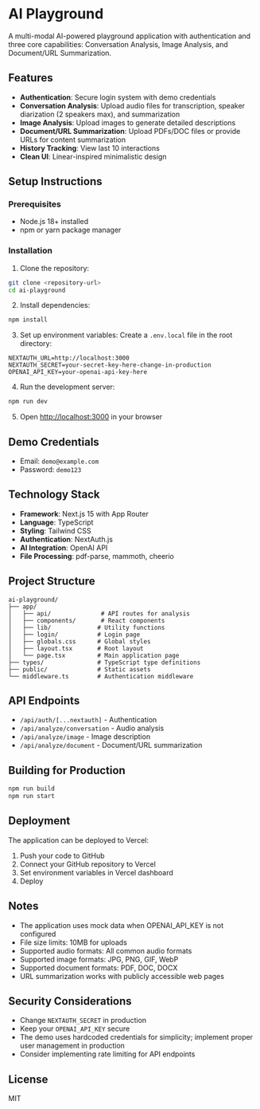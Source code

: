 # AI Playground

A multi-modal AI-powered playground application with authentication and three core capabilities: Conversation Analysis, Image Analysis, and Document/URL Summarization.

## Features

- **Authentication**: Secure login system with demo credentials
- **Conversation Analysis**: Upload audio files for transcription, speaker diarization (2 speakers max), and summarization
- **Image Analysis**: Upload images to generate detailed descriptions
- **Document/URL Summarization**: Upload PDFs/DOC files or provide URLs for content summarization
- **History Tracking**: View last 10 interactions
- **Clean UI**: Linear-inspired minimalistic design

## Setup Instructions

### Prerequisites

- Node.js 18+ installed
- npm or yarn package manager

### Installation

1. Clone the repository:
```bash
git clone <repository-url>
cd ai-playground
```

2. Install dependencies:
```bash
npm install
```

3. Set up environment variables:
Create a `.env.local` file in the root directory:
```env
NEXTAUTH_URL=http://localhost:3000
NEXTAUTH_SECRET=your-secret-key-here-change-in-production
OPENAI_API_KEY=your-openai-api-key-here
```

4. Run the development server:
```bash
npm run dev
```

5. Open [http://localhost:3000](http://localhost:3000) in your browser

## Demo Credentials

- Email: `demo@example.com`
- Password: `demo123`

## Technology Stack

- **Framework**: Next.js 15 with App Router
- **Language**: TypeScript
- **Styling**: Tailwind CSS
- **Authentication**: NextAuth.js
- **AI Integration**: OpenAI API
- **File Processing**: pdf-parse, mammoth, cheerio

## Project Structure

```
ai-playground/
├── app/
│   ├── api/              # API routes for analysis
│   ├── components/       # React components
│   ├── lib/             # Utility functions
│   ├── login/           # Login page
│   ├── globals.css      # Global styles
│   ├── layout.tsx       # Root layout
│   └── page.tsx         # Main application page
├── types/               # TypeScript type definitions
├── public/              # Static assets
└── middleware.ts        # Authentication middleware
```

## API Endpoints

- `/api/auth/[...nextauth]` - Authentication
- `/api/analyze/conversation` - Audio analysis
- `/api/analyze/image` - Image description
- `/api/analyze/document` - Document/URL summarization

## Building for Production

```bash
npm run build
npm run start
```

## Deployment

The application can be deployed to Vercel:

1. Push your code to GitHub
2. Connect your GitHub repository to Vercel
3. Set environment variables in Vercel dashboard
4. Deploy

## Notes

- The application uses mock data when OPENAI_API_KEY is not configured
- File size limits: 10MB for uploads
- Supported audio formats: All common audio formats
- Supported image formats: JPG, PNG, GIF, WebP
- Supported document formats: PDF, DOC, DOCX
- URL summarization works with publicly accessible web pages

## Security Considerations

- Change `NEXTAUTH_SECRET` in production
- Keep your `OPENAI_API_KEY` secure
- The demo uses hardcoded credentials for simplicity; implement proper user management in production
- Consider implementing rate limiting for API endpoints

## License

MIT